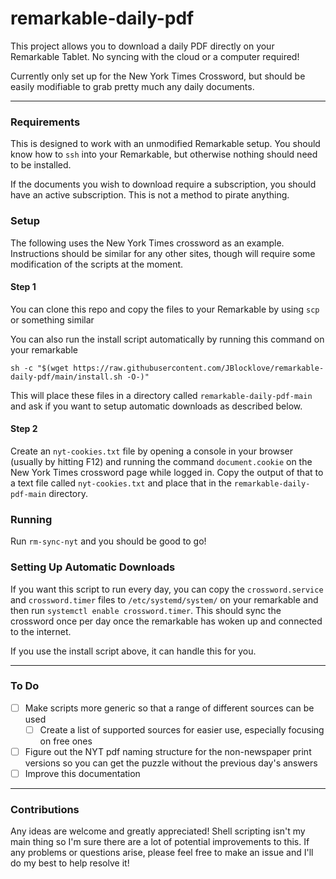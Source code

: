 # remarkable-daily-pdf

This project allows you to download a daily PDF directly on your Remarkable Tablet. No syncing with the cloud or a computer required!

Currently only set up for the New York Times Crossword, but should be easily modifiable to grab pretty much any daily documents.

---

### Requirements
This is designed to work with an unmodified Remarkable setup. You should know how to `ssh` into your Remarkable, but otherwise nothing should need to be installed.

If the documents you wish to download require a subscription, you should have an active subscription. This is not a method to pirate anything.

### Setup
The following uses the New York Times crossword as an example. Instructions should be similar for any other sites, though will require some modification of the scripts at the moment.
#### Step 1
  You can clone this repo and copy the files to your Remarkable by using `scp` or something similar

  You can also run the install script automatically by running this command on your remarkable
  ```
  sh -c "$(wget https://raw.githubusercontent.com/JBlocklove/remarkable-daily-pdf/main/install.sh -O-)"
  ```
  This will place these files in a directory called `remarkable-daily-pdf-main` and ask if you want to setup automatic downloads as described below.

#### Step 2
  Create an `nyt-cookies.txt` file by opening a console in your browser (usually by hitting F12) and running the command `document.cookie` on the New York Times crossword page while logged in. Copy the output of that to a text file called `nyt-cookies.txt` and place that in the `remarkable-daily-pdf-main` directory.

### Running
Run `rm-sync-nyt` and you should be good to go!

### Setting Up Automatic Downloads
If you want this script to run every day, you can copy the `crossword.service` and `crossword.timer` files to `/etc/systemd/system/` on your remarkable and then run `systemctl enable crossword.timer`. This should sync the crossword once per day once the remarkable has woken up and connected to the internet.

If you use the install script above, it can handle this for you.

---

### To Do
 - [ ] Make scripts more generic so that a range of different sources can be used
    - [ ] Create a list of supported sources for easier use, especially focusing on free ones
 - [ ] Figure out the NYT pdf naming structure for the non-newspaper print versions so you can get the puzzle without the previous day's answers
 - [ ] Improve this documentation

---
### Contributions
Any ideas are welcome and greatly appreciated! Shell scripting isn't my main thing so I'm sure there are a lot of potential improvements to this. If any problems or questions arise, please feel free to make an issue and I'll do my best to help resolve it!
